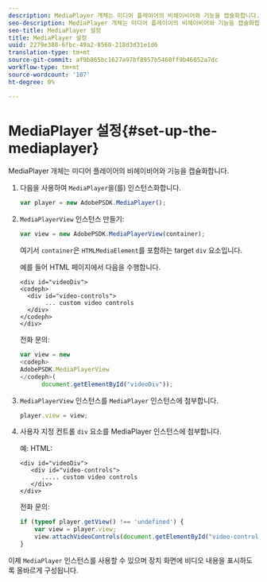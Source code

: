 ```yaml
---
description: MediaPlayer 개체는 미디어 플레이어의 비헤이비어와 기능을 캡슐화합니다.
seo-description: MediaPlayer 개체는 미디어 플레이어의 비헤이비어와 기능을 캡슐화합니다.
seo-title: MediaPlayer 설정
title: MediaPlayer 설정
uuid: 2279e388-6fbc-49a2-8560-218d3d31e1d6
translation-type: tm+mt
source-git-commit: af9b865bc1627a97bf8957b5460ff9b46052a7dc
workflow-type: tm+mt
source-wordcount: '107'
ht-degree: 0%

---
```



# MediaPlayer 설정{#set-up-the-mediaplayer}

MediaPlayer 개체는 미디어 플레이어의 비헤이비어와 기능을 캡슐화합니다.

1. 다음을 사용하여 `MediaPlayer`을(를) 인스턴스화합니다.

   ```js
   var player = new AdobePSDK.MediaPlayer();
   ```

1. `MediaPlayerView` 인스턴스 만들기:

   ```js
   var view = new AdobePSDK.MediaPlayerView(container);
   ```

   여기서 `container`은 `HTMLMediaElement`를 포함하는 target `div` 요소입니다.

   예를 들어 HTML 페이지에서 다음을 수행합니다.

   ```
   <div id="videoDiv"> 
   <codeph>
     <div id="video-controls"> 
          ... custom video controls 
     </div> 
   </codeph> 
   </div>
   ```

   전화 문의:

   ```js
   var view = new  
   <codeph>
   AdobePSDK.MediaPlayerView 
   </codeph>( 
         document.getElementById("videoDiv"));  
   ```

1. `MediaPlayerView` 인스턴스를 `MediaPlayer` 인스턴스에 첨부합니다.

   ```js
   player.view = view;
   ```

1. 사용자 지정 컨트롤 `div` 요소를 MediaPlayer 인스턴스에 첨부합니다.

   예: HTML:

   ```
   <div id="videoDiv"> 
      <div id="video-controls"> 
         ..... custom video controls 
      </div> 
   </div>
   ```

   전화 문의:

   ```js
   if (typeof player.getView() !== 'undefined') { 
       var view = player.view; 
       view.attachVideoControls(document.getElementById("video-controls")); 
   }
   ```

이제 `MediaPlayer` 인스턴스를 사용할 수 있으며 장치 화면에 비디오 내용을 표시하도록 올바르게 구성됩니다.

